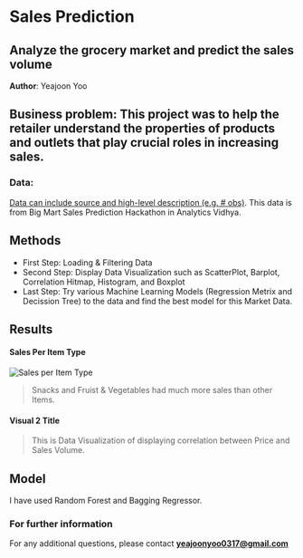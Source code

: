 # Sales Prediction
## Analyze the grocery market and predict the sales volume

**Author**: Yeajoon Yoo

## Business problem: This project was to help the retailer understand the properties of products and outlets that play crucial roles in increasing sales.

### Data:
[Data can include source and high-level description (e.g. # obs)](https://datahack.analyticsvidhya.com/contest/practice-problem-big-mart-sales-iii/).
This data is from Big Mart Sales Prediction Hackathon in Analytics Vidhya.


## Methods
- First Step: Loading & Filtering Data
- Second Step: Display Data Visualization such as ScatterPlot, Barplot, Correlation Hitmap, Histogram, and Boxplot
- Last Step: Try various Machine Learning Models (Regression Metrix and Decission Tree) to the data and find the best model for this Market Data.

## Results

#### Sales Per Item Type
![Sales per Item Type](https://user-images.githubusercontent.com/102710414/172982898-a8f3ee72-3031-4ac3-8312-2ae3601f1576.png)

>Snacks and Fruist & Vegetables had much more sales than other Items.

#### Visual 2 Title


>This is Data Visualization of displaying correlation between Price and Sales Volume.

## Model

I have used Random Forest and Bagging Regressor.


### For further information
For any additional questions, please contact **yeajoonyoo0317@gmail.com**
